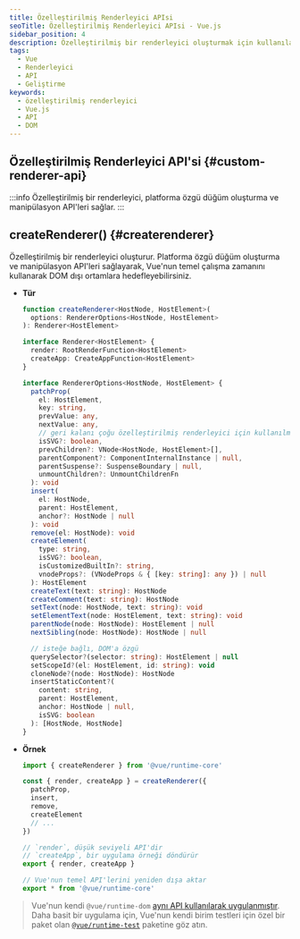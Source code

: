 ```yaml
---
title: Özelleştirilmiş Renderleyici APIsi
seoTitle: Özelleştirilmiş Renderleyici APIsi - Vue.js
sidebar_position: 4
description: Özelleştirilmiş bir renderleyici oluşturmak için kullanılan API ve örnekleri içerir. Vuenun temel çalışma zamanını kullanarak DOM dışı ortamlara hedefleme sağlar.
tags: 
  - Vue
  - Renderleyici
  - API
  - Geliştirme
keywords: 
  - özelleştirilmiş renderleyici
  - Vue.js
  - API
  - DOM
---
```

## Özelleştirilmiş Renderleyici API'si {#custom-renderer-api}

:::info
Özelleştirilmiş bir renderleyici, platforma özgü düğüm oluşturma ve manipülasyon API'leri sağlar.
:::

## createRenderer() {#createrenderer}

Özelleştirilmiş bir renderleyici oluşturur. Platforma özgü düğüm oluşturma ve manipülasyon API'leri sağlayarak, Vue'nun temel çalışma zamanını kullanarak DOM dışı ortamlara hedefleyebilirsiniz.

- **Tür**

  ```ts
  function createRenderer<HostNode, HostElement>(
    options: RendererOptions<HostNode, HostElement>
  ): Renderer<HostElement>

  interface Renderer<HostElement> {
    render: RootRenderFunction<HostElement>
    createApp: CreateAppFunction<HostElement>
  }

  interface RendererOptions<HostNode, HostElement> {
    patchProp(
      el: HostElement,
      key: string,
      prevValue: any,
      nextValue: any,
      // geri kalanı çoğu özelleştirilmiş renderleyici için kullanılmaz
      isSVG?: boolean,
      prevChildren?: VNode<HostNode, HostElement>[],
      parentComponent?: ComponentInternalInstance | null,
      parentSuspense?: SuspenseBoundary | null,
      unmountChildren?: UnmountChildrenFn
    ): void
    insert(
      el: HostNode,
      parent: HostElement,
      anchor?: HostNode | null
    ): void
    remove(el: HostNode): void
    createElement(
      type: string,
      isSVG?: boolean,
      isCustomizedBuiltIn?: string,
      vnodeProps?: (VNodeProps & { [key: string]: any }) | null
    ): HostElement
    createText(text: string): HostNode
    createComment(text: string): HostNode
    setText(node: HostNode, text: string): void
    setElementText(node: HostElement, text: string): void
    parentNode(node: HostNode): HostElement | null
    nextSibling(node: HostNode): HostNode | null

    // isteğe bağlı, DOM'a özgü
    querySelector?(selector: string): HostElement | null
    setScopeId?(el: HostElement, id: string): void
    cloneNode?(node: HostNode): HostNode
    insertStaticContent?(
      content: string,
      parent: HostElement,
      anchor: HostNode | null,
      isSVG: boolean
    ): [HostNode, HostNode]
  }
  ```

- **Örnek**

  ```js
  import { createRenderer } from '@vue/runtime-core'

  const { render, createApp } = createRenderer({
    patchProp,
    insert,
    remove,
    createElement
    // ...
  })

  // `render`, düşük seviyeli API'dir
  // `createApp`, bir uygulama örneği döndürür
  export { render, createApp }

  // Vue'nun temel API'lerini yeniden dışa aktar
  export * from '@vue/runtime-core'
  ```

> Vue'nun kendi `@vue/runtime-dom` [aynı API kullanılarak uygulanmıştır](https://github.com/vuejs/core/blob/main/packages/runtime-dom/src/index.ts). Daha basit bir uygulama için, Vue'nun kendi birim testleri için özel bir paket olan [`@vue/runtime-test`](https://github.com/vuejs/core/blob/main/packages/runtime-test/src/index.ts) paketine göz atın.